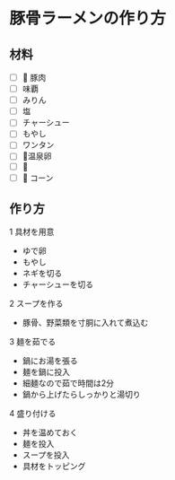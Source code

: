 # 豚骨ラーメンの作り方


## 材料

- [ ] :pig: 豚肉
- [ ] 味覇
- [ ] みりん
- [ ] 塩
- [ ] チャーシュー
- [ ] もやし
- [ ] ワンタン
- [ ] 🍳温泉卵
- [ ] :fish_cake:
- [ ] :corn: コーン

## 作り方
1 具材を用意
  - ゆで卵
  - もやし
  - ネギを切る
  - チャーシューを切る

2 スープを作る
  - 豚骨、野菜類を寸胴に入れて煮込む

3 麺を茹でる
  - 鍋にお湯を張る
  - 麺を鍋に投入
  - 細麺なので茹で時間は2分
  - 鍋から上げたらしっかりと湯切り

4 盛り付ける
  - 丼を温めておく
  - 麺を投入
  - スープを投入
  - 具材をトッピング
